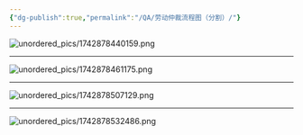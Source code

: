 ```yaml
---
{"dg-publish":true,"permalink":"/QA/劳动仲裁流程图（分割）/"}
---
```



![unordered_pics/1742878440159.png](/img/user/unordered_pics/1742878440159.png)

---
![unordered_pics/1742878461175.png](/img/user/unordered_pics/1742878461175.png)

---

![unordered_pics/1742878507129.png](/img/user/unordered_pics/1742878507129.png)

---

![unordered_pics/1742878532486.png](/img/user/unordered_pics/1742878532486.png)

